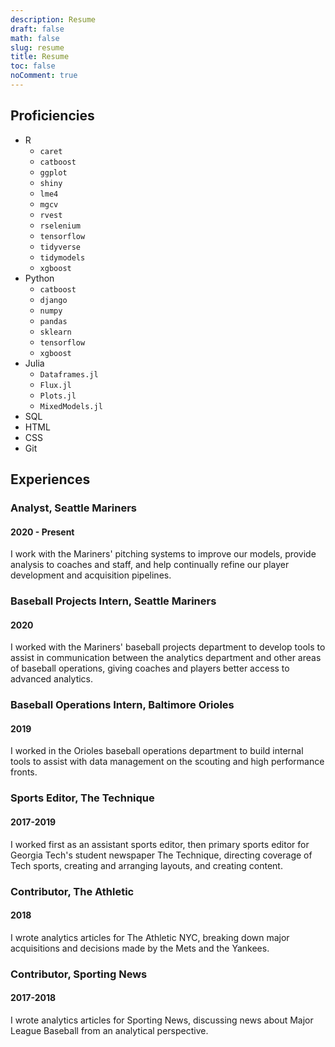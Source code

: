 ```yaml
---
description: Resume
draft: false
math: false
slug: resume
title: Resume
toc: false
noComment: true
---
```


## Proficiencies

* R
  * `caret`
  * `catboost`
  * `ggplot`
  * `shiny`
  * `lme4`
  * `mgcv`
  * `rvest`
  * `rselenium`
  * `tensorflow`
  * `tidyverse`
  * `tidymodels`
  * `xgboost`
* Python
  * `catboost`
  * `django`
  * `numpy`
  * `pandas`
  * `sklearn`
  * `tensorflow`
  * `xgboost`
* Julia
  * `Dataframes.jl`
  * `Flux.jl`
  * `Plots.jl`
  * `MixedModels.jl`
* SQL
* HTML
* CSS
* Git

## Experiences

### Analyst, Seattle Mariners
#### 2020 - Present

I work with the Mariners' pitching systems to improve our models, provide analysis to coaches and staff, and help continually refine our player development and acquisition pipelines.

### Baseball Projects Intern, Seattle Mariners
#### 2020

I worked with the Mariners' baseball projects department to develop tools to assist in communication between the analytics department and other areas of baseball operations, giving coaches and players better access to advanced analytics.

### Baseball Operations Intern, Baltimore Orioles
#### 2019

I worked in the Orioles baseball operations department to build internal tools to assist with data management on the scouting and high performance fronts.

### Sports Editor, The Technique
#### 2017-2019

I worked first as an assistant sports editor, then primary sports editor for Georgia Tech's student newspaper The Technique, directing coverage of Tech sports, creating and arranging layouts, and creating content.

### Contributor, The Athletic
#### 2018

I wrote analytics articles for The Athletic NYC, breaking down major acquisitions and decisions made by the Mets and the Yankees.

### Contributor, Sporting News
#### 2017-2018

I wrote analytics articles for Sporting News, discussing news about Major League Baseball from an analytical perspective.